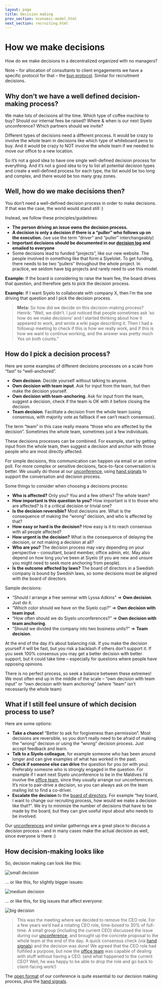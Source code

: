 ```yaml
---
layout: page
title: Decision making
prev_section: economic-model.html
next_section: recruiting.html
---
```


# How we make decisions

How do we make decisions in a decentralized organized with no managers?

Note – for allocation of consultants to client engagements we have a
specific protocol for that – the [bun protocol](bun-protocol.html).
Similar for recruitment decisions.

## Why don’t we have a well defined decision-making process?

We make lots of decisions all the time. Which type of coffee machine to
buy? Should our internal fees be raised? Where & when is our next Siyelo
unconference? Which partners should we invite?

Different types of decisions need a different process. It would be crazy
to involve the whole team in decisions like which type of whiteboard
pens to buy. And it would be crazy to NOT involve the whole team if we
needed to move our office to a new location.

So it’s not a good idea to have one single well-defined decision process
for everything. And it’s not a good idea to try to list all potential
decision types and create a well-defined process for each type, the list
would be too long and complex, and there would be too many gray zones.

## Well, how do we make decisions then?

You don’t need a well-defined decision process in order to make
decisions. If that was the case, the world would stand still :)

Instead, we follow these principles/guidelines:

-   **The person driving an issue owns the decision process.**
-   **A decision is only a decision if there is a “puller” who follows
    up on the execution.** (we use the term “driver” and
    “puller” interchangeably)
-   **Important decisions should be documented in our [decision
    log](dashboard.html) and emailed to everyone**
-   Some decisions lead to funded “projects”, like our new website. The
    people involved in something like that form a Siyelolet. To get
    funding, there needs to be two “pullers” throughout the
    whole project. In practice, we seldom have big projects and rarely
    need to use this model.

**Example:** If the board is considering to raise the team fee, the
board drives that question, and therefore gets to pick the decision
process.

**Example:** If I want Siyelo to collaborate with company X, then I’m
the one driving that question and I pick the decision process.

> **Meta:** So how did we decide on this decision-making process?
> Henrik: “Well, we didn’t. I just noticed that people sometimes ask ‘so
> how do we make decisions’ and I started thinking about how it appeared
> to work, and wrote a wiki page describing it. Then I had a followup
> meeting to check if this is how we really work, and if this is how we
> want to continue working, and the answer was pretty much Yes on both
> counts.”

## How do I pick a decision process?

Here are some examples of different decisions processes on a scale from
“fast” to “well-anchored”.

-   **Own decision**. Decide yourself without talking to anyone.
-   **Own decision with team input**. Ask for input from the team, but
    then make the decision yourself.
-   **Own decision with team-anchoring**. Ask for input from the team,
    suggest a decision, check if the team is OK with it before closing
    the decision.
-   **Team decision**. Facilitate a decision from the whole team (using
    consensus, with majority vote as fallback if we can’t
    reach consensus).

The term “team” in this case really means “those who are affected by the
decision”. Sometimes the whole team, sometimes just a few individuals.

These decisions processes can be combined. For example, start by getting
input from the whole team, then suggest a decision and anchor with those
people who are most directly affected.

For simple decisions, this communication can happen via email or an
online poll. For more complex or sensitive decisions, face-to-face
conversation is better. We usually do those at our
[unconference](unconference.html), using [hand
signals](hand-signals.html) to support the conversation and decision
process.

Some things to consider when choosing a decisions process:

-   **Who is affected?** Only you? You and a few others? The whole team?
-   **How important is this question to you?** How important is it to
    those who are affected? Is it a critical decision or trivial one?
-   **Is the decision reversible?** Most decisions are. What is the
    consequence of making the “wrong” decision, and who is affected by
    that?
-   **How easy or hard is the decision?** How easy is it to reach
    consensus with all people affected?
-   **How urgent is the decision?** What is the consequence of delaying
    the decision, or not making a decision at all?
-   **Who are you?** The decision process may vary depending on your
    perspective – consultant, board member, office admin, etc. May also
    depend on how long you’ve been at Siyelo (if you are new and unsure
    you might need to seek more anchoring from people).
-   **Is the outcome affected by laws?** The board of directors in a
    Swedish company is bound by Swedish laws, so some decisions must be
    aligned with the board of directors.

Sample decisions:

-   “Should I arrange a free seminar with Lyssa Adkins” =&gt; **Own
    decision**. Just do it.
-   “Which color should we have on the Siyelo cup?” =&gt; **Own decision
    with team input**.
-   “How often should we do Siyelo unconferences?” =&gt; **Own decision
    with team anchoring**.
-   “Should we divided the company into two business units?” =&gt;
    **Team decision**.

At the end of the day it’s about balancing risk. If you make the
decision yourself it will be fast, but you risk a backlash if others
don’t support it. If you seek 100% consensus you may get a better
decision with better support, but it could take time – especially for
questions where people have opposing opinions.

There is no perfect process, so seek a balance between these extremes!
We most often end up in the middle of the scale – “own decision with
team input” or “own decision with team anchoring” (where “team” isn’t
necessarily the whole team)

## What if I still feel unsure of which decision process to use?

Here are some options:

-   **Take a chance!** “Better to ask for forgiveness than permission”.
    Most decisions are reversible, so you don’t really need to be afraid
    of making the “wrong” decision or using the “wrong”
    decision process. Just accept feedback and learn.
-   **Talk to a Siyelo colleague**, for example someone who has been
    around longer and can give examples of what has worked in the past.
-   **Check if someone else can drive** the question for you (or
    with you). Preferably someone who is strongly engaged in
    the question. For example if I want next Siyelo unconference to be
    in the Maldives I’d involve the [office team](office-team.html),
    since they usually arrange our unconferences. It’s nice to
    pair-drive a decision, so you can always ask on the team mailing
    list to find a co-driver.
-   **Escalate the decision** to the [board of directors](board.html).
    For example “hey board, I want to change our recruiting process, how
    would we make a decision like that?”. We try to minimize the number
    of decisions that have to be made by the board, but they can give
    useful input about who needs to be involved.

Our [unconferences](unconference.html) and similar gatherings are a
great place to discuss a decision process – and in many cases make the
actual decision as well, since everyone is there :)

## How decision-making looks like

So, decision making can look like this:

![small decision](../assets/crisp/TwoPeopleTalking.jpg "small decision")

… or like this, for slightly bigger issues:

![medium decision](../assets/crisp/SmallGroupTalking.jpg "medium decision")

… or like this, for big issues that affect everyone:

![big decision](../assets/crisp/BigGroupTalking.jpg "big decision")

> This was the meeting where we decided to remove the CEO role. For a
> few years we’d had a rotating CEO role, time-boxed to 30% of
> full-time. A small group (including the current CEO) discussed the
> issue during our [unconference](unconference.html), and brought up the
> concrete proposal to the whole team at the end of the day. A quick
> consensus check (via [hand signals](hand-signals.html)) and the
> decision was done! We agreed that the CEO role had fulfilled a
> purpose, but now the [office team](office-team.html) was capable of
> dealing with stuff without having a CEO.
> (and what happened to the current CEO? Well, he was happy to be able
> to drop the role and go back to client-facing work!)

The [open format](unconference.html) of our conference is quite
essential to our decision making process, plus the [hand
signals](hand-signals.html).
